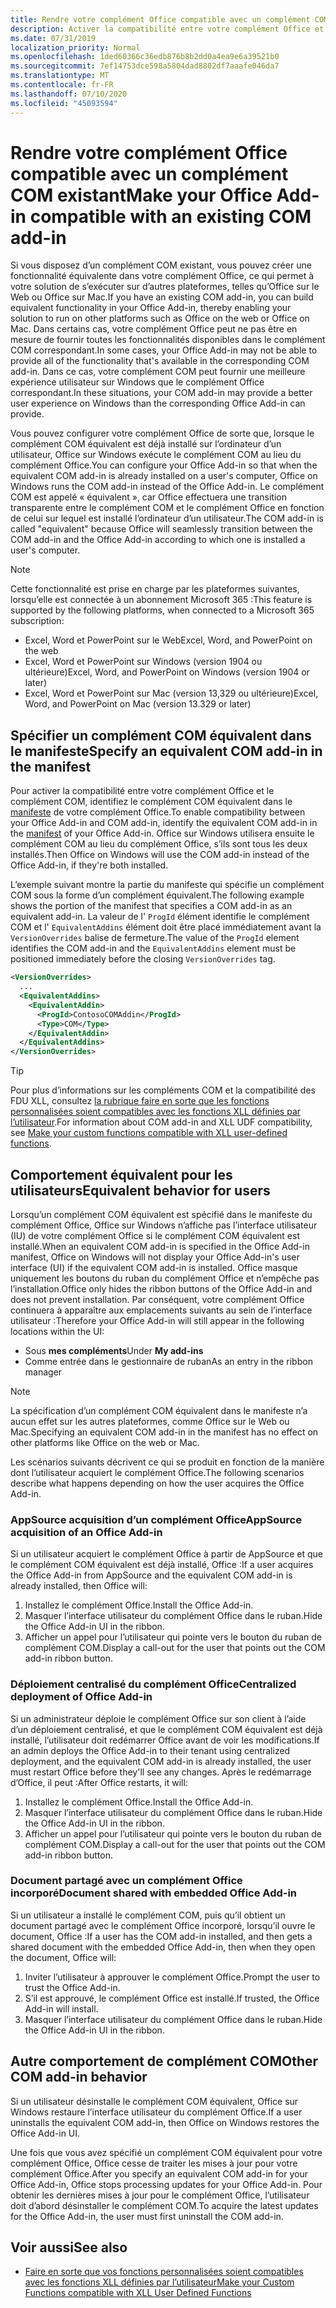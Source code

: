 ```yaml
---
title: Rendre votre complément Office compatible avec un complément COM existant
description: Activer la compatibilité entre votre complément Office et un complément COM équivalent
ms.date: 07/31/2019
localization_priority: Normal
ms.openlocfilehash: 1ded60366c36edb876b8b2dd0a4ea9e6a39521b0
ms.sourcegitcommit: 7ef14753dce598a5804dad8802df7aaafe046da7
ms.translationtype: MT
ms.contentlocale: fr-FR
ms.lasthandoff: 07/10/2020
ms.locfileid: "45093594"
---
```

# <a name="make-your-office-add-in-compatible-with-an-existing-com-add-in"></a><span data-ttu-id="b3dec-103">Rendre votre complément Office compatible avec un complément COM existant</span><span class="sxs-lookup"><span data-stu-id="b3dec-103">Make your Office Add-in compatible with an existing COM add-in</span></span>

<span data-ttu-id="b3dec-104">Si vous disposez d’un complément COM existant, vous pouvez créer une fonctionnalité équivalente dans votre complément Office, ce qui permet à votre solution de s’exécuter sur d’autres plateformes, telles qu’Office sur le Web ou Office sur Mac.</span><span class="sxs-lookup"><span data-stu-id="b3dec-104">If you have an existing COM add-in, you can build equivalent functionality in your Office Add-in, thereby enabling your solution to run on other platforms such as Office on the web or Office on Mac.</span></span> <span data-ttu-id="b3dec-105">Dans certains cas, votre complément Office peut ne pas être en mesure de fournir toutes les fonctionnalités disponibles dans le complément COM correspondant.</span><span class="sxs-lookup"><span data-stu-id="b3dec-105">In some cases, your Office Add-in may not be able to provide all of the functionality that's available in the corresponding COM add-in.</span></span> <span data-ttu-id="b3dec-106">Dans ce cas, votre complément COM peut fournir une meilleure expérience utilisateur sur Windows que le complément Office correspondant.</span><span class="sxs-lookup"><span data-stu-id="b3dec-106">In these situations, your COM add-in may provide a better user experience on Windows than the corresponding Office Add-in can provide.</span></span>

<span data-ttu-id="b3dec-107">Vous pouvez configurer votre complément Office de sorte que, lorsque le complément COM équivalent est déjà installé sur l’ordinateur d’un utilisateur, Office sur Windows exécute le complément COM au lieu du complément Office.</span><span class="sxs-lookup"><span data-stu-id="b3dec-107">You can configure your Office Add-in so that when the equivalent COM add-in is already installed on a user's computer, Office on Windows runs the COM add-in instead of the Office Add-in.</span></span> <span data-ttu-id="b3dec-108">Le complément COM est appelé « équivalent », car Office effectuera une transition transparente entre le complément COM et le complément Office en fonction de celui sur lequel est installé l’ordinateur d’un utilisateur.</span><span class="sxs-lookup"><span data-stu-id="b3dec-108">The COM add-in is called "equivalent" because Office will seamlessly transition between the COM add-in and the Office Add-in according to which one is installed a user's computer.</span></span>

> [!NOTE]
> <span data-ttu-id="b3dec-109">Cette fonctionnalité est prise en charge par les plateformes suivantes, lorsqu’elle est connectée à un abonnement Microsoft 365 :</span><span class="sxs-lookup"><span data-stu-id="b3dec-109">This feature is supported by the following platforms, when connected to a Microsoft 365 subscription:</span></span>
> - <span data-ttu-id="b3dec-110">Excel, Word et PowerPoint sur le Web</span><span class="sxs-lookup"><span data-stu-id="b3dec-110">Excel, Word, and PowerPoint on the web</span></span>
> - <span data-ttu-id="b3dec-111">Excel, Word et PowerPoint sur Windows (version 1904 ou ultérieure)</span><span class="sxs-lookup"><span data-stu-id="b3dec-111">Excel, Word, and PowerPoint on Windows (version 1904 or later)</span></span>
> - <span data-ttu-id="b3dec-112">Excel, Word et PowerPoint sur Mac (version 13,329 ou ultérieure)</span><span class="sxs-lookup"><span data-stu-id="b3dec-112">Excel, Word, and PowerPoint on Mac (version 13.329 or later)</span></span>

## <a name="specify-an-equivalent-com-add-in-in-the-manifest"></a><span data-ttu-id="b3dec-113">Spécifier un complément COM équivalent dans le manifeste</span><span class="sxs-lookup"><span data-stu-id="b3dec-113">Specify an equivalent COM add-in in the manifest</span></span>

<span data-ttu-id="b3dec-114">Pour activer la compatibilité entre votre complément Office et le complément COM, identifiez le complément COM équivalent dans le [manifeste](add-in-manifests.md) de votre complément Office.</span><span class="sxs-lookup"><span data-stu-id="b3dec-114">To enable compatibility between your Office Add-in and COM add-in, identify the equivalent COM add-in in the [manifest](add-in-manifests.md) of your Office Add-in.</span></span> <span data-ttu-id="b3dec-115">Office sur Windows utilisera ensuite le complément COM au lieu du complément Office, s’ils sont tous les deux installés.</span><span class="sxs-lookup"><span data-stu-id="b3dec-115">Then Office on Windows will use the COM add-in instead of the Office Add-in, if they're both installed.</span></span>

<span data-ttu-id="b3dec-116">L’exemple suivant montre la partie du manifeste qui spécifie un complément COM sous la forme d’un complément équivalent.</span><span class="sxs-lookup"><span data-stu-id="b3dec-116">The following example shows the portion of the manifest that specifies a COM add-in as an equivalent add-in.</span></span> <span data-ttu-id="b3dec-117">La valeur de l' `ProgId` élément identifie le complément COM et l' `EquivalentAddins` élément doit être placé immédiatement avant la `VersionOverrides` balise de fermeture.</span><span class="sxs-lookup"><span data-stu-id="b3dec-117">The value of the `ProgId` element identifies the COM add-in and the `EquivalentAddins` element must be positioned immediately before the closing `VersionOverrides` tag.</span></span>

```xml
<VersionOverrides>
  ...
  <EquivalentAddins>
    <EquivalentAddin>
      <ProgId>ContosoCOMAddin</ProgId>
      <Type>COM</Type>
    </EquivalentAddin>
  </EquivalentAddins>
</VersionOverrides>
```

> [!TIP]
> <span data-ttu-id="b3dec-118">Pour plus d’informations sur les compléments COM et la compatibilité des FDU XLL, consultez [la rubrique faire en sorte que les fonctions personnalisées soient compatibles avec les fonctions XLL définies par l’utilisateur](../excel/make-custom-functions-compatible-with-xll-udf.md).</span><span class="sxs-lookup"><span data-stu-id="b3dec-118">For information about COM add-in and XLL UDF compatibility, see [Make your custom functions compatible with XLL user-defined functions](../excel/make-custom-functions-compatible-with-xll-udf.md).</span></span>

## <a name="equivalent-behavior-for-users"></a><span data-ttu-id="b3dec-119">Comportement équivalent pour les utilisateurs</span><span class="sxs-lookup"><span data-stu-id="b3dec-119">Equivalent behavior for users</span></span>

<span data-ttu-id="b3dec-120">Lorsqu’un complément COM équivalent est spécifié dans le manifeste du complément Office, Office sur Windows n’affiche pas l’interface utilisateur (IU) de votre complément Office si le complément COM équivalent est installé.</span><span class="sxs-lookup"><span data-stu-id="b3dec-120">When an equivalent COM add-in is specified in the Office Add-in manifest, Office on Windows will not display your Office Add-in's user interface (UI) if the equivalent COM add-in is installed.</span></span> <span data-ttu-id="b3dec-121">Office masque uniquement les boutons du ruban du complément Office et n’empêche pas l’installation.</span><span class="sxs-lookup"><span data-stu-id="b3dec-121">Office only hides the ribbon buttons of the Office Add-in and does not prevent installation.</span></span> <span data-ttu-id="b3dec-122">Par conséquent, votre complément Office continuera à apparaître aux emplacements suivants au sein de l’interface utilisateur :</span><span class="sxs-lookup"><span data-stu-id="b3dec-122">Therefore your Office Add-in will still appear in the following locations within the UI:</span></span>

- <span data-ttu-id="b3dec-123">Sous **mes compléments**</span><span class="sxs-lookup"><span data-stu-id="b3dec-123">Under **My add-ins**</span></span>
- <span data-ttu-id="b3dec-124">Comme entrée dans le gestionnaire de ruban</span><span class="sxs-lookup"><span data-stu-id="b3dec-124">As an entry in the ribbon manager</span></span>

> [!NOTE]
> <span data-ttu-id="b3dec-125">La spécification d’un complément COM équivalent dans le manifeste n’a aucun effet sur les autres plateformes, comme Office sur le Web ou Mac.</span><span class="sxs-lookup"><span data-stu-id="b3dec-125">Specifying an equivalent COM add-in in the manifest has no effect on other platforms like Office on the web or Mac.</span></span>

<span data-ttu-id="b3dec-126">Les scénarios suivants décrivent ce qui se produit en fonction de la manière dont l’utilisateur acquiert le complément Office.</span><span class="sxs-lookup"><span data-stu-id="b3dec-126">The following scenarios describe what happens depending on how the user acquires the Office Add-in.</span></span>

### <a name="appsource-acquisition-of-an-office-add-in"></a><span data-ttu-id="b3dec-127">AppSource acquisition d’un complément Office</span><span class="sxs-lookup"><span data-stu-id="b3dec-127">AppSource acquisition of an Office Add-in</span></span>

<span data-ttu-id="b3dec-128">Si un utilisateur acquiert le complément Office à partir de AppSource et que le complément COM équivalent est déjà installé, Office :</span><span class="sxs-lookup"><span data-stu-id="b3dec-128">If a user acquires the Office Add-in from AppSource and the equivalent COM add-in is already installed, then Office will:</span></span>

1. <span data-ttu-id="b3dec-129">Installez le complément Office.</span><span class="sxs-lookup"><span data-stu-id="b3dec-129">Install the Office Add-in.</span></span>
2. <span data-ttu-id="b3dec-130">Masquer l’interface utilisateur du complément Office dans le ruban.</span><span class="sxs-lookup"><span data-stu-id="b3dec-130">Hide the Office Add-in UI in the ribbon.</span></span>
3. <span data-ttu-id="b3dec-131">Afficher un appel pour l’utilisateur qui pointe vers le bouton du ruban de complément COM.</span><span class="sxs-lookup"><span data-stu-id="b3dec-131">Display a call-out for the user that points out the COM add-in ribbon button.</span></span>

### <a name="centralized-deployment-of-office-add-in"></a><span data-ttu-id="b3dec-132">Déploiement centralisé du complément Office</span><span class="sxs-lookup"><span data-stu-id="b3dec-132">Centralized deployment of Office Add-in</span></span>

<span data-ttu-id="b3dec-133">Si un administrateur déploie le complément Office sur son client à l’aide d’un déploiement centralisé, et que le complément COM équivalent est déjà installé, l’utilisateur doit redémarrer Office avant de voir les modifications.</span><span class="sxs-lookup"><span data-stu-id="b3dec-133">If an admin deploys the Office Add-in to their tenant using centralized deployment, and the equivalent COM add-in is already installed, the user must restart Office before they'll see any changes.</span></span> <span data-ttu-id="b3dec-134">Après le redémarrage d’Office, il peut :</span><span class="sxs-lookup"><span data-stu-id="b3dec-134">After Office restarts, it will:</span></span>

1. <span data-ttu-id="b3dec-135">Installez le complément Office.</span><span class="sxs-lookup"><span data-stu-id="b3dec-135">Install the Office Add-in.</span></span>
2. <span data-ttu-id="b3dec-136">Masquer l’interface utilisateur du complément Office dans le ruban.</span><span class="sxs-lookup"><span data-stu-id="b3dec-136">Hide the Office Add-in UI in the ribbon.</span></span>
3. <span data-ttu-id="b3dec-137">Afficher un appel pour l’utilisateur qui pointe vers le bouton du ruban de complément COM.</span><span class="sxs-lookup"><span data-stu-id="b3dec-137">Display a call-out for the user that points out the COM add-in ribbon button.</span></span>

### <a name="document-shared-with-embedded-office-add-in"></a><span data-ttu-id="b3dec-138">Document partagé avec un complément Office incorporé</span><span class="sxs-lookup"><span data-stu-id="b3dec-138">Document shared with embedded Office Add-in</span></span>

<span data-ttu-id="b3dec-139">Si un utilisateur a installé le complément COM, puis qu’il obtient un document partagé avec le complément Office incorporé, lorsqu’il ouvre le document, Office :</span><span class="sxs-lookup"><span data-stu-id="b3dec-139">If a user has the COM add-in installed, and then gets a shared document with the embedded Office Add-in, then when they open the document, Office will:</span></span>

1. <span data-ttu-id="b3dec-140">Inviter l’utilisateur à approuver le complément Office.</span><span class="sxs-lookup"><span data-stu-id="b3dec-140">Prompt the user to trust the Office Add-in.</span></span>
2. <span data-ttu-id="b3dec-141">S’il est approuvé, le complément Office est installé.</span><span class="sxs-lookup"><span data-stu-id="b3dec-141">If trusted, the Office Add-in will install.</span></span>
3. <span data-ttu-id="b3dec-142">Masquer l’interface utilisateur du complément Office dans le ruban.</span><span class="sxs-lookup"><span data-stu-id="b3dec-142">Hide the Office Add-in UI in the ribbon.</span></span>

## <a name="other-com-add-in-behavior"></a><span data-ttu-id="b3dec-143">Autre comportement de complément COM</span><span class="sxs-lookup"><span data-stu-id="b3dec-143">Other COM add-in behavior</span></span>

<span data-ttu-id="b3dec-144">Si un utilisateur désinstalle le complément COM équivalent, Office sur Windows restaure l’interface utilisateur du complément Office.</span><span class="sxs-lookup"><span data-stu-id="b3dec-144">If a user uninstalls the equivalent COM add-in, then Office on Windows restores the Office Add-in UI.</span></span>

<span data-ttu-id="b3dec-145">Une fois que vous avez spécifié un complément COM équivalent pour votre complément Office, Office cesse de traiter les mises à jour pour votre complément Office.</span><span class="sxs-lookup"><span data-stu-id="b3dec-145">After you specify an equivalent COM add-in for your Office Add-in, Office stops processing updates for your Office Add-in.</span></span> <span data-ttu-id="b3dec-146">Pour obtenir les dernières mises à jour pour le complément Office, l’utilisateur doit d’abord désinstaller le complément COM.</span><span class="sxs-lookup"><span data-stu-id="b3dec-146">To acquire the latest updates for the Office Add-in, the user must first uninstall the COM add-in.</span></span>

## <a name="see-also"></a><span data-ttu-id="b3dec-147">Voir aussi</span><span class="sxs-lookup"><span data-stu-id="b3dec-147">See also</span></span>

- [<span data-ttu-id="b3dec-148">Faire en sorte que vos fonctions personnalisées soient compatibles avec les fonctions XLL définies par l’utilisateur</span><span class="sxs-lookup"><span data-stu-id="b3dec-148">Make your Custom Functions compatible with XLL User Defined Functions</span></span>](../excel/make-custom-functions-compatible-with-xll-udf.md)
